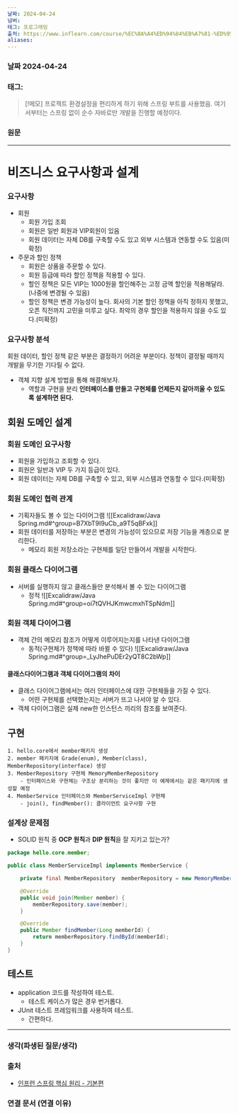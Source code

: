 ```yaml
---
날짜: 2024-04-24
넘버: 
태그: 프로그래밍
출처: https://www.inflearn.com/course/%EC%8A%A4%ED%94%84%EB%A7%81-%ED%95%B5%EC%8B%AC-%EC%9B%90%EB%A6%AC-%EA%B8%B0%EB%B3%B8%ED%8E%B8/dashboard
aliases:
---
```

### 날짜  2024-04-24

### 태그:

>[!메모]
> 프로젝트 환경설정을 편리하게 하기 위해 스프링 부트를 사용했음.
> 여기서부터는 스프링 없이 순수 자바로만 개발을 진행할 예정이다.

### 원문
---
# 비즈니스 요구사항과 설계
### 요구사항
- 회원
	- 회원 가입 조회
	- 회원은 일반 회원과 VIP회원이 있음
	- 회원 데이터는 자체 DB를 구축할 수도 있고 외부 시스템과 연동할 수도 있음(미확정)
- 주문과 할인 정책
	- 회원은 상품을 주문할 수 있다.
	- 회원 등급에 따라 할인 정책을 적용할 수 있다.
	- 할인 정책은 모든 VIP는 1000원을 할인해주는 고정 금액 할인을 적용해달라.(나중에 변경될 수 있음)
	- 할인 정책은 변경 가능성이 높다. 회사의 기본 할인 정책을 아직 정하지 못했고, 오픈 직전까지 고민을 미루고 싶다. 최악의 경우 할인을 적용하지 않을 수도 있다.(미확정)
### 요구사항 분석
회원 데이터, 할인 정책 같은 부분은 결정하기 어려운 부분이다.
정책이 결정될 때까지 개발을 무기한 기다릴 수 없다.
- 객체 지향 설계 방법을 통해 해결해보자.
	- 역할과 구현을 분리
**인터페이스를 만들고 구현체를 언제든지 갈아끼울 수 있도록 설계하면 된다.**
## 회원 도메인 설계
### 회원 도메인 요구사항
- 회원을 가입하고 조회할 수 있다.
- 회원은 일반과 VIP 두 가지 등급이 있다.
- 회원 데이터는 자체 DB를 구축할 수 있고, 외부 시스템과 연동할 수 있다.(미확정)
### 회원 도메인 협력 관계
- 기획자들도 볼 수 있는 다이어그램
![[Excalidraw/Java Spring.md#^group=B7XbT9I9uCb_a9T5qBFxk]]
- 회원 데이터를 저장하는 부분은 변경의 가능성이 있으므로 저장 기능을 계층으로 분리한다.
	- 메모리 회원 저장소라는 구현체를 일단 만들어서 개발을 시작한다.
### 회원 클래스 다이어그램
- 서버를 실행하지 않고 클래스들만 분석해서 볼 수 있는 다이어그램
	- 정적
![[Excalidraw/Java Spring.md#^group=oi7tQVHJKmwcmxhTSpNdm]]
### 회원 객체 다이어그램
- 객체 간의 메모리 참조가 어떻게 이루어지는지를 나타낸 다이어그램
	- 동적(구현체가 정책에 따라 바뀔 수 있다)
![[Excalidraw/Java Spring.md#^group=_LyJhePuDEr2yQT8C2bWp]]
#### 클래스다이어그램과 객체 다이어그램의 차이
- 클래스 다이어그램에서는 여러 인터페이스에 대한 구현체들을 가질 수 있다.
	- 어떤 구현체를 선택했는지는 서버가 뜨고 나서야 알 수 있다.
- 객체 다이어그램은 실제 new한 인스턴스 끼리의 참조를 보여준다.
## 구현
```
1. hello.core에서 member패키지 생성
2. member 패키지에 Grade(enum), Member(class), MemberRepository(interface) 생성
3. MemberRepository 구현체 MemoryMemberRepository
	- 인터페이스와 구현체는 구조상 분리하는 것이 좋지만 이 예제에서는 같은 패키지에 생성할 예정
4. MemberService 인터페이스와 MemberServiceImpl 구현체
	- join(), findMember(): 클라이언트 요구사항 구현
```
### 설계상 문제점
- SOLID 원칙 중 **OCP 원칙**과 **DIP 원칙**을 잘 지키고 있는가?
```java
package hello.core.member;

public class MemberServiceImpl implements MemberService {

    private final MemberRepository  memberRepository = new MemoryMemberRepository();

    @Override
    public void join(Member member) {
        memberRepository.save(member);
    }

    @Override
    public Member findMember(Long memberId) {
        return memberRepository.findById(memberId);
    }
}
```
## 테스트
- application 코드를 작성하여 테스트.
	- 테스트 케이스가 많은 경우 번거롭다.
- JUnit 테스트 프레임워크를 사용하여 테스트.
	- 간편하다.
---
### 생각(파생된 질문/생각)

### 출처
- [인프런 스프링 핵심 원리 - 기본편](https://www.inflearn.com/course/%EC%8A%A4%ED%94%84%EB%A7%81-%ED%95%B5%EC%8B%AC-%EC%9B%90%EB%A6%AC-%EA%B8%B0%EB%B3%B8%ED%8E%B8/dashboard)

### 연결 문서 (연결 이유)
